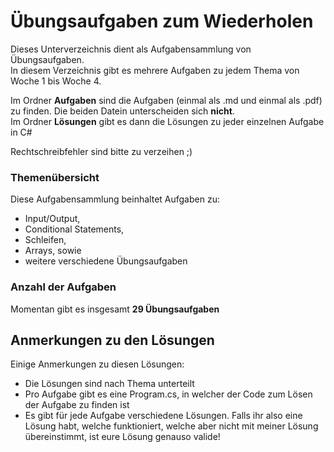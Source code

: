 # Übungsaufgaben zum Wiederholen

Dieses Unterverzeichnis dient als Aufgabensammlung von Übungsaufgaben.  
In diesem Verzeichnis gibt es mehrere Aufgaben zu jedem Thema von Woche 1 bis Woche 4.


Im Ordner **Aufgaben** sind die Aufgaben (einmal als .md und einmal als .pdf) zu finden. Die beiden Datein unterscheiden sich **nicht**.  
Im Ordner **Lösungen** gibt es dann die Lösungen zu jeder einzelnen Aufgabe in C#  

Rechtschreibfehler sind bitte zu verzeihen ;)

### Themenübersicht

Diese Aufgabensammlung beinhaltet Aufgaben zu:
- Input/Output,
- Conditional Statements,
- Schleifen,
- Arrays, sowie
- weitere verschiedene Übungsaufgaben

### Anzahl der Aufgaben
Momentan gibt es insgesamt **29 Übungsaufgaben**

## Anmerkungen zu den Lösungen
Einige Anmerkungen zu diesen Lösungen:

- Die Lösungen sind nach Thema unterteilt
- Pro Aufgabe gibt es eine Program.cs, in welcher der Code zum Lösen der Aufgabe zu finden ist
- Es gibt für jede Aufgabe verschiedene Lösungen. Falls ihr also eine Lösung habt, welche funktioniert, welche aber nicht mit meiner Lösung übereinstimmt, ist eure Lösung genauso valide!